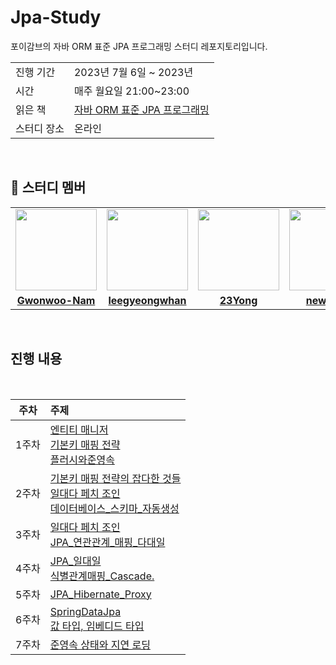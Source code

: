 # Jpa-Study
포이감브의  자바 ORM 표준 JPA 프로그래밍 스터디 레포지토리입니다. 

<table>
  <tr>
    <td>진행 기간</td>
    <td>2023년 7월 6일 ~ 2023년  </td>
  </tr>
  <tr>
    <td>시간</td>
    <td>매주 월요일 21:00~23:00</td>
  </tr>
  <tr>
    <td>읽은 책</td>
    <td>
      <a href="https://www.yes24.com/Product/Goods/19040233">자바 ORM 표준 JPA 프로그래밍 </a>
    </td>
  </tr>
  <tr>
    <td>스터디 장소</td>
    <td>온라인</td>
  </tr>
</table>

<br/>

## 🤖 스터디 멤버

<table>
 <tr>
    <td align="center"><a href="https://github.com/Gwonwoo-Nam"><img src="https://avatars.githubusercontent.com/Gwonwoo-Nam" width="130px;" alt=""></a></td>
    <td align="center"><a href="https://github.com/leegyeongwhan"><img src="https://avatars.githubusercontent.com/leegyeongwhan" width="130px;" alt=""></a></td>
    <td align="center"><a href="https://github.com/23Yong"><img src="https://avatars.githubusercontent.com/23Yong" width="130px;" alt=""></a></td>
    <td align="center"><a href="https://github.com/new-pow"><img src="https://avatars.githubusercontent.com/new-pow" width="130px;" alt=""></a></td>
  </tr>
  <tr>
    <td align="center"><a href="https://github.com/Gwonwoo-Nam"><b>Gwonwoo-Nam</b></a></td>
    <td align="center"><a href="https://github.com/leegyeongwhan"><b>leegyeongwhan</b></a></td>
    <td align="center"><a href="https://github.com/23Yong"><b>23Yong</b></a></td>
    <td align="center"><a href="https://github.com/new-pow"><b>new-pow</b></a></td>
  </tr>
</table>

<br/>

## 진행 내용

<br>

|   주차    | 주제 |
|:-------:|:-------|
| 1주차 | [엔티티 매니저](https://github.com/CodeSquad-2023-BE-Study/Jpa-Study/blob/9d87ac8ee7c38e2a7de73eced2aa16a785f5e981/week1/1%EC%A3%BC%EC%B0%A8%3A%20%EC%97%94%ED%8B%B0%ED%8B%B0%20%EB%A7%A4%EB%8B%88%EC%A0%80.md) </br> [기본키 매핑 전략](https://github.com/CodeSquad-2023-BE-Study/Jpa-Study/blob/main/week1/1%EC%A3%BC%EC%B0%A8%3A%EA%B8%B0%EB%B3%B8%ED%82%A4%20%EB%A7%A4%ED%95%91%20%EC%A0%84%EB%9E%B5) </br> [플러시와준영속](https://github.com/CodeSquad-2023-BE-Study/Jpa-Study/blob/main/week1/1%EC%A3%BC%EC%B0%A8%3A%ED%94%8C%EB%9F%AC%EC%8B%9C%EC%99%80%EC%A4%80%EC%98%81%EC%86%8D.md)|
| 2주차 | [기본키 매핑 전략의 잡다한 것들](https://github.com/CodeSquad-2023-BE-Study/Jpa-Study/blob/main/week2/2%EC%A3%BC%EC%B0%A8%3A%20%EA%B8%B0%EB%B3%B8%ED%82%A4%20%EB%A7%A4%ED%95%91%20%EC%A0%84%EB%9E%B5%EC%9D%98%20%EC%9E%A1%EB%8B%A4%ED%95%9C%20%EA%B2%83%EB%93%A4.md) </br> [일대다 페치 조인](https://github.com/CodeSquad-2023-BE-Study/Jpa-Study/blob/main/week2/2%EC%A3%BC%EC%B0%A8%3A%EC%9D%BC%EB%8C%80%EB%8B%A4%20%ED%8E%98%EC%B9%98%20%EC%A1%B0%EC%9D%B8.md) </br> [데이터베이스_스키마_자동생성](https://github.com/CodeSquad-2023-BE-Study/Jpa-Study/blob/main/week2/%EB%8D%B0%EC%9D%B4%ED%84%B0%EB%B2%A0%EC%9D%B4%EC%8A%A4_%EC%8A%A4%ED%82%A4%EB%A7%88_%EC%9E%90%EB%8F%99%EC%83%9D%EC%84%B1.md) |
| 3주차 | [일대다 페치 조인](https://github.com/CodeSquad-2023-BE-Study/Jpa-Study/blob/main/week2/2%EC%A3%BC%EC%B0%A8%3A%EC%9D%BC%EB%8C%80%EB%8B%A4%20%ED%8E%98%EC%B9%98%20%EC%A1%B0%EC%9D%B8.md) </br> [JPA_연관관계_매핑_다대일](https://github.com/CodeSquad-2023-BE-Study/Jpa-Study/blob/main/week3/JPA_%EC%97%B0%EA%B4%80%EA%B4%80%EA%B3%84_%EB%A7%A4%ED%95%91_%EB%8B%A4%EB%8C%80%EC%9D%BC.md) |
| 4주차 | [JPA_일대일](https://github.com/CodeSquad-2023-BE-Study/Jpa-Study/blob/main/week4/JPA_%EC%9D%BC%EB%8C%80%EC%9D%BC.md)  </br> [식별관계매핑_Cascade.](https://github.com/CodeSquad-2023-BE-Study/Jpa-Study/blob/main/week4/%EC%8B%9D%EB%B3%84%EA%B4%80%EA%B3%84%EB%A7%A4%ED%95%91_Cascade.md)|
| 5주차 | [JPA_Hibernate_Proxy](https://github.com/CodeSquad-2023-BE-Study/Jpa-Study/blob/main/week5/JPA_Hibernate_Proxy.md) </br> |
| 6주차 | [SpringDataJpa](https://github.com/CodeSquad-2023-BE-Study/Jpa-Study/blob/main/week6/SpringDataJpa.md) </br> [값 타입, 임베디드 타입](https://github.com/CodeSquad-2023-BE-Study/Jpa-Study/blob/main/week6/%EA%B0%92-%ED%83%80%EC%9E%85-%EC%9E%84%EB%B2%A0%EB%94%94%EB%93%9C-%ED%83%80%EC%9E%85.md)|
| 7주차 | [준영속 상태와 지연 로딩](https://github.com/CodeSquad-2023-BE-Study/Jpa-Study/blob/main/week7/%EC%A4%80%EC%98%81%EC%86%8D_%EC%83%81%ED%83%9C%EC%99%80_%EC%A7%80%EC%97%B0%20%EB%A1%9C%EB%94%A9.md) |
